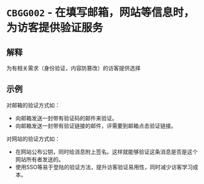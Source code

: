 # `CBGG002` - 在填写邮箱，网站等信息时，为访客提供验证服务

## 解释

为有相关需求（身份验证，内容防篡改）的访客提供选择

## 示例

对邮箱的验证方式如：

- 向邮箱发送一封带有验证码的邮件来验证。
- 向邮箱发送一封带有验证链接的邮件，评需要到邮箱点击验证链接。

对网站的验证方式如：

- 在网站公布公钥，同时给消息附上签名。这样就能够验证这条消息是否是这个网站所有者发送的。
- 使用SSO等易于登陆的验证方法，提升访客验证易用性，同时减少访客学习成本。
